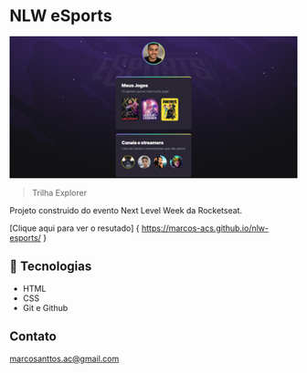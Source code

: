 # NLW eSports

![preview](./preview/preview.png)

> Trilha Explorer

Projeto construido do evento Next Level Week da Rocketseat.

[Clique aqui para ver o resutado] {
    https://marcos-acs.github.io/nlw-esports/
}

## 🚀 Tecnologias

- HTML
- CSS
- Git e Github

## Contato

marcosanttos.ac@gmail.com